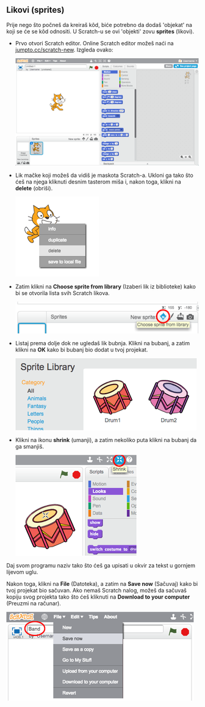 ## Likovi (sprites)

Prije nego što počneš da kreiraš kôd, biće potrebno da dodaš 'objekat' na koji se će se kôd odnositi. U Scratch-u se ovi 'objekti' zovu **sprites** (likovi).

+ Prvo otvori Scratch editor. Online Scratch editor možeš naći na <a href="http://jumpto.cc/scratch-new" target="_blank">jumpto.cc/scratch-new</a>. Izgleda ovako:
    
    ![screenshot](images/band-scratch.png)

+ Lik mačke koji možeš da vidiš je maskota Scratch-a. Ukloni ga tako što ćeš na njega kliknuti desnim tasterom miša i, nakon toga, klikni na **delete** (obriši).
    
    ![screenshot](images/band-delete.png)

+ Zatim klikni na **Choose sprite from library** (Izaberi lik iz biblioteke) kako bi se otvorila lista svih Scratch likova.
    
    ![screenshot](images/band-sprite-library.png)

+ Listaj prema dolje dok ne ugledaš lik bubnja. Klikni na bubanj, a zatim klikni na **OK** kako bi bubanj bio dodat u tvoj projekat.
    
    ![screenshot](images/band-sprite-drum.png)

+ Klikni na ikonu **shrink** (umanji), a zatim nekoliko puta klikni na bubanj da ga smanjiš.
    
    ![screenshot](images/band-shrink.png)

Daj svom programu naziv tako što ćeš ga upisati u okvir za tekst u gornjem lijevom uglu.

Nakon toga, klikni na **File** (Datoteka), a zatim na **Save now** (Sačuvaj) kako bi tvoj projekat bio sačuvan. Ako nemaš Scratch nalog, možeš da sačuvaš kopiju svog projekta tako što ćeš kliknuti na **Download to your computer** (Preuzmi na računar).

![screenshot](images/band-save.png)